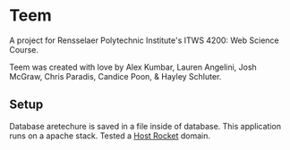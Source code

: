 Teem
====

A project for Rensselaer Polytechnic Institute's ITWS 4200: Web Science Course. 

Teem was created with love by Alex Kumbar, Lauren Angelini, Josh McGraw, Chris Paradis, Candice Poon, & Hayley Schluter.

Setup
-----

Database aretechure is saved in a file inside of database.
This application runs on a apache stack. Tested a [Host Rocket](http://www.hostrocket.com/) domain.
